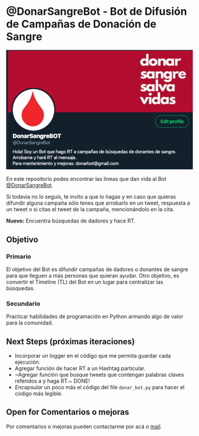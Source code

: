 # @DonarSangreBot - Bot de Difusión de Campañas de Donación de Sangre

![Profile](./img/profile_twitter.png)

En este repositorio podes encontrar las lineas que dan vida al Bot [@DonarSangreBot](https://twitter.com/DonarSangreBot).

Si todavía no lo seguis, te invito a que lo hagas y en caso que quieras difundir alguna campaña sólo tenes que arrobarlo en un tweet, respuesta a un tweet o si citas el tweet de la campaña, mencionándolo en la cita.

**Nuevo:** Encuentra búsquedas de dadores y hace RT.

## Objetivo
### Primario
El objetivo del Bot es difundir campañas de dadores o donantes de sangre para que lleguen a más personas que quieran ayudar. Otro objetivo, es convertir el Timeline (TL) del Bot en un lugar para centralizar las búsquedas.

### Secundario
Practicar habilidades de programación en Python armando algo de valor para la comunidad.

## Next Steps (próximas iteraciones)
- Incorporar un logger en el código que me permita guardar cada ejecución.
- Agregar función de hacer RT a un Hashtag particular.
- ~Agregar función que busque tweets que contengan palabras claves referidos a y haga RT.~ DONE!
- *Encapsular* un poco más el código del file `donar_bot.py` para hacer el código más legible.

## Open for Comentarios o mejoras
Por comentarios o mejoras pueden contactarme por acá o [mail](mailto:donarbot@gmail.com).
